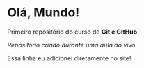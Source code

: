 # Olá, Mundo!
 Primeiro repositório do curso de **Git e GitHub**

*Repositório criado durante uma aula ao vivo.*

Essa linha eu adicionei diretamente no site!
